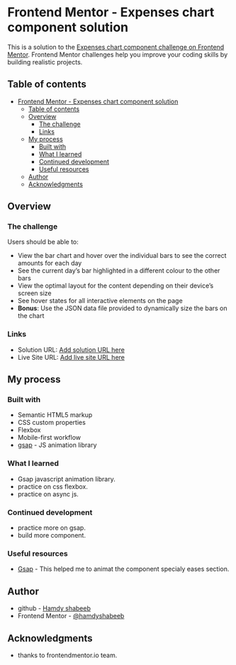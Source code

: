 # Frontend Mentor - Expenses chart component solution

This is a solution to the [Expenses chart component challenge on Frontend Mentor](https://www.frontendmentor.io/challenges/expenses-chart-component-e7yJBUdjwt). Frontend Mentor challenges help you improve your coding skills by building realistic projects.

## Table of contents

- [Frontend Mentor - Expenses chart component solution](#frontend-mentor---expenses-chart-component-solution)
  - [Table of contents](#table-of-contents)
  - [Overview](#overview)
    - [The challenge](#the-challenge)
    - [Links](#links)
  - [My process](#my-process)
    - [Built with](#built-with)
    - [What I learned](#what-i-learned)
    - [Continued development](#continued-development)
    - [Useful resources](#useful-resources)
  - [Author](#author)
  - [Acknowledgments](#acknowledgments)

## Overview

### The challenge

Users should be able to:

- View the bar chart and hover over the individual bars to see the correct amounts for each day
- See the current day’s bar highlighted in a different colour to the other bars
- View the optimal layout for the content depending on their device’s screen size
- See hover states for all interactive elements on the page
- **Bonus**: Use the JSON data file provided to dynamically size the bars on the chart

### Links

- Solution URL: [Add solution URL here](https://your-solution-url.com)
- Live Site URL: [Add live site URL here](https://your-live-site-url.com)

## My process

### Built with

- Semantic HTML5 markup
- CSS custom properties
- Flexbox
- Mobile-first workflow
- [gsap](https://greensock.com/) - JS animation library

### What I learned

- Gsap javascript animation library.
- practice on css flexbox.
- practice on async js.

### Continued development

- practice more on gsap.
- build more component.

### Useful resources

- [Gsap](https://greensock.com/docs/) - This helped me to animat the component specialy eases section.

## Author

- github - [Hamdy shabeeb](https://github.com/Hamdyshabeeb)
- Frontend Mentor - [@hamdyshabeeb](https://www.frontendmentor.io/profile/Hamdyshabeeb)

## Acknowledgments

- thanks to frontendmentor.io team.
